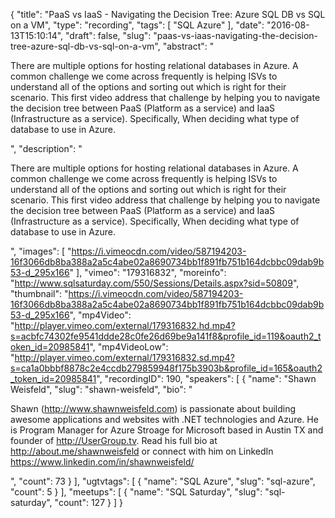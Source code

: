 {
  "title": "PaaS vs IaaS - Navigating the Decision Tree: Azure SQL DB vs SQL on a VM",
  "type": "recording",
  "tags": [
    "SQL Azure"
  ],
  "date": "2016-08-13T15:10:14",
  "draft": false,
  "slug": "paas-vs-iaas-navigating-the-decision-tree-azure-sql-db-vs-sql-on-a-vm",
  "abstract": "<p>There are multiple options for hosting relational databases in Azure. A common challenge we come across frequently is helping ISVs to understand all of the options and sorting out which is right for their scenario. This first video address that challenge by helping you to navigate the decision tree between PaaS (Platform as a service) and IaaS (Infrastructure as a service). Specifically, When deciding what type of database to use in Azure.</p>",
  "description": "<p>There are multiple options for hosting relational databases in Azure. A common challenge we come across frequently is helping ISVs to understand all of the options and sorting out which is right for their scenario. This first video address that challenge by helping you to navigate the decision tree between PaaS (Platform as a service) and IaaS (Infrastructure as a service). Specifically, When deciding what type of database to use in Azure.</p>",
  "images": [
    "https://i.vimeocdn.com/video/587194203-16f3066db8ba388a2a5c4abe02a8690734bb1f891fb751b164dcbbc09dab9b53-d_295x166"
  ],
  "vimeo": "179316832",
  "moreinfo": "http://www.sqlsaturday.com/550/Sessions/Details.aspx?sid=50809",
  "thumbnail": "https://i.vimeocdn.com/video/587194203-16f3066db8ba388a2a5c4abe02a8690734bb1f891fb751b164dcbbc09dab9b53-d_295x166",
  "mp4Video": "http://player.vimeo.com/external/179316832.hd.mp4?s=acbfc74302fe9541ddde28c0fe26d69be9a141f8&profile_id=119&oauth2_token_id=20985841",
  "mp4VideoLow": "http://player.vimeo.com/external/179316832.sd.mp4?s=ca1a0bbbf8878c2e4ccdb279859948f175b3903b&profile_id=165&oauth2_token_id=20985841",
  "recordingID": 190,
  "speakers": [
    {
      "name": "Shawn Weisfeld",
      "slug": "shawn-weisfeld",
      "bio": "<p>Shawn (http://www.shawnweisfeld.com) is passionate about building awesome applications and websites with .NET technologies and Azure. He is Program Manager for Azure Stroage for Microsoft based in Austin TX and founder of http://UserGroup.tv. Read his full bio at http://about.me/shawnweisfeld or connect with him on LinkedIn https://www.linkedin.com/in/shawnweisfeld/</p>",
      "count": 73
    }
  ],
  "ugtvtags": [
    {
      "name": "SQL Azure",
      "slug": "sql-azure",
      "count": 5
    }
  ],
  "meetups": [
    {
      "name": "SQL Saturday",
      "slug": "sql-saturday",
      "count": 127
    }
  ]
}